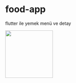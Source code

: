 # food-app
flutter ile yemek menü ve detay 


<img src="https://user-images.githubusercontent.com/48031373/209350360-78306ea2-4a8a-4f3b-914c-674260d67efd.gif" width="150">
